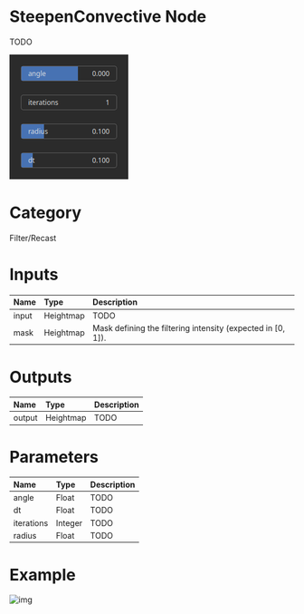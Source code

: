 
SteepenConvective Node
======================


TODO



![img](../../images/nodes/SteepenConvective_settings.png)


# Category


Filter/Recast
# Inputs

|Name|Type|Description|
| :--- | :--- | :--- |
|input|Heightmap|TODO|
|mask|Heightmap|Mask defining the filtering intensity (expected in [0, 1]).|

# Outputs

|Name|Type|Description|
| :--- | :--- | :--- |
|output|Heightmap|TODO|

# Parameters

|Name|Type|Description|
| :--- | :--- | :--- |
|angle|Float|TODO|
|dt|Float|TODO|
|iterations|Integer|TODO|
|radius|Float|TODO|

# Example


![img](../../images/nodes/SteepenConvective.png)

